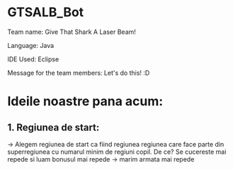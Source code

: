 # GTSALB_Bot
Team name: Give That Shark A Laser Beam!

Language: Java

IDE Used: Eclipse

Message for the team members: Let's do this! :D

# Ideile noastre pana acum:

## 1. Regiunea de start:
-> Alegem regiunea de start ca fiind regiunea regiunea care face parte din superregiunea cu numarul minim de regiuni copil. De ce? Se cucereste mai repede si luam bonusul mai repede -> marim armata mai repede
